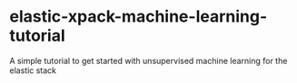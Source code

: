 # elastic-xpack-machine-learning-tutorial
A simple tutorial to get started with unsupervised machine learning for the elastic stack
